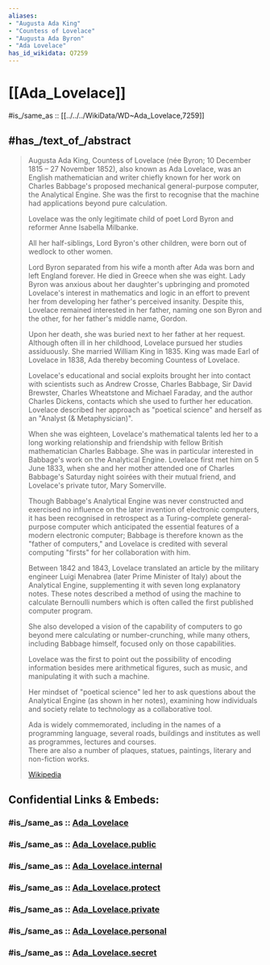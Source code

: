 ```yaml
---
aliases:
- "Augusta Ada King"
- "Countess of Lovelace"
- "Augusta Ada Byron"
- "Ada Lovelace"
has_id_wikidata: Q7259
---
```


# [[Ada_Lovelace]] 

#is_/same_as :: [[../../../WikiData/WD~Ada_Lovelace,7259]] 

## #has_/text_of_/abstract 

> Augusta Ada King, Countess of Lovelace (née Byron; 10 December 1815 – 27 November 1852), 
> also known as Ada Lovelace, was an English mathematician and writer 
> chiefly known for her work on Charles Babbage's 
> proposed mechanical general-purpose computer, the Analytical Engine. 
> She was the first to recognise that the machine had applications beyond pure calculation.
>
> Lovelace was the only legitimate child of poet Lord Byron 
> and reformer Anne Isabella Milbanke. 
> 
> All her half-siblings, Lord Byron's other children, 
> were born out of wedlock to other women. 
> 
> Lord Byron separated from his wife a month after Ada was born and left England forever. 
> He died in Greece when she was eight. 
> Lady Byron was anxious about her daughter's upbringing 
> and promoted Lovelace's interest in mathematics and logic 
> in an effort to prevent her from developing her father's perceived insanity. 
> Despite this, Lovelace remained interested in her father, 
> naming one son Byron and the other, for her father's middle name, Gordon. 
> 
> Upon her death, she was buried next to her father at her request. 
> Although often ill in her childhood, Lovelace pursued her studies assiduously. 
> She married William King in 1835. 
> King was made Earl of Lovelace in 1838, 
> Ada thereby becoming Countess of Lovelace.
>
> Lovelace's educational and social exploits brought her into contact with scientists 
> such as Andrew Crosse, Charles Babbage, Sir David Brewster, Charles Wheatstone 
> and Michael Faraday, and the author Charles Dickens, 
> contacts which she used to further her education. 
> Lovelace described her approach as "poetical science" 
> and herself as an "Analyst (& Metaphysician)".
>
> When she was eighteen, Lovelace's mathematical talents led her to a long 
> working relationship and friendship with fellow British mathematician Charles Babbage. 
> She was in particular interested in Babbage's work on the Analytical Engine. 
> Lovelace first met him on 5 June 1833, 
> when she and her mother attended one of Charles Babbage's Saturday night soirées 
> with their mutual friend, and Lovelace's private tutor, Mary Somerville.
>
> Though Babbage's Analytical Engine was never constructed 
> and exercised no influence on the later invention of electronic computers, 
> it has been recognised in retrospect as a Turing-complete general-purpose computer 
> which anticipated the essential features of a modern electronic computer; 
> Babbage is therefore known as the "father of computers," 
> and Lovelace is credited with several computing "firsts" for her collaboration with him.
>
> Between 1842 and 1843, Lovelace translated an 
> article by the military engineer Luigi Menabrea (later Prime Minister of Italy) 
> about the Analytical Engine, supplementing it with seven long explanatory notes. 
> These notes described a method of using the machine to calculate Bernoulli numbers 
> which is often called the first published computer program.
>
> She also developed a vision of the capability of computers 
> to go beyond mere calculating or number-crunching, 
> while many others, including Babbage himself, focused only on those capabilities. 
> 
> Lovelace was the first to point out the possibility of encoding information 
> besides mere arithmetical figures, such as music, and manipulating it with such a machine. 
> 
> Her mindset of "poetical science" led her to ask questions about the Analytical Engine 
> (as shown in her notes), 
> examining how individuals and society relate to technology as a collaborative tool.
>
> Ada is widely commemorated, including in the names of a programming language, 
> several roads, buildings and institutes as well as programmes, lectures and courses.  
> There are also a number of plaques, statues, paintings, literary and non-fiction works.
>
> [Wikipedia](https://en.wikipedia.org/wiki/Ada%20Lovelace) 


## Confidential Links & Embeds: 

### #is_/same_as :: [Ada_Lovelace](/_Standards/Mathematics/Mathematician/Modern_Mathematicians/Ada_Lovelace.md) 

### #is_/same_as :: [Ada_Lovelace.public](/_public/Mathematics/Mathematician/Modern_Mathematicians/Ada_Lovelace.public.md) 

### #is_/same_as :: [Ada_Lovelace.internal](/_internal/Mathematics/Mathematician/Modern_Mathematicians/Ada_Lovelace.internal.md) 

### #is_/same_as :: [Ada_Lovelace.protect](/_protect/Mathematics/Mathematician/Modern_Mathematicians/Ada_Lovelace.protect.md) 

### #is_/same_as :: [Ada_Lovelace.private](/_private/Mathematics/Mathematician/Modern_Mathematicians/Ada_Lovelace.private.md) 

### #is_/same_as :: [Ada_Lovelace.personal](/_personal/Mathematics/Mathematician/Modern_Mathematicians/Ada_Lovelace.personal.md) 

### #is_/same_as :: [Ada_Lovelace.secret](/_secret/Mathematics/Mathematician/Modern_Mathematicians/Ada_Lovelace.secret.md)

